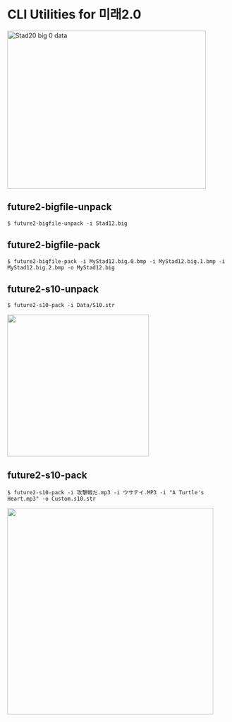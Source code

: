 # CLI Utilities for 미래2.0
<img width="450" height="357" alt="Stad20 big 0 data" src="https://github.com/user-attachments/assets/fd5aec7a-0338-479f-aad2-924beab5b891" />

## future2-bigfile-unpack

```
$ future2-bigfile-unpack -i Stad12.big
```

## future2-bigfile-pack

```
$ future2-bigfile-pack -i MyStad12.big.0.bmp -i MyStad12.big.1.bmp -i MyStad12.big.2.bmp -o MyStad12.big
```

## future2-s10-unpack

```
$ future2-s10-pack -i Data/S10.str
```

<img width="321" src="https://github.com/user-attachments/assets/c4874c4d-1617-41cd-bf5b-a6b123babbfd" />

## future2-s10-pack

```
$ future2-s10-pack -i 攻撃戦だ.mp3 -i ウサテイ.MP3 -i "A Turtle's Heart.mp3" -o Custom.s10.str
```

<img width="467" src="https://github.com/user-attachments/assets/b0ae1528-85c4-47bb-9b0e-c37186c1fc22" />
